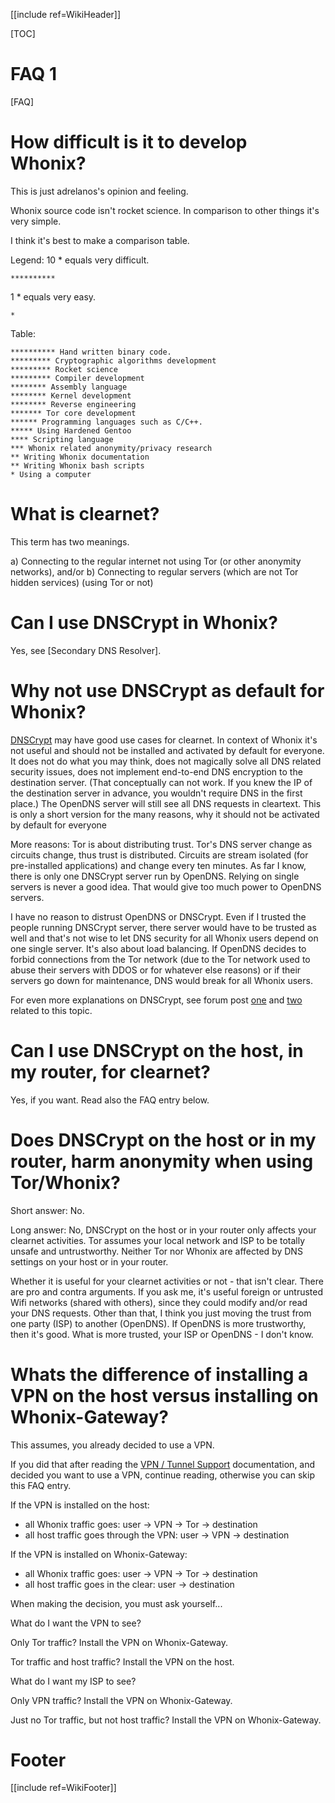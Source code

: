 [[include ref=WikiHeader]]

[TOC]

# FAQ 1
[FAQ]

# How difficult is it to develop Whonix?
This is just adrelanos's opinion and feeling.

Whonix source code isn't rocket science. In comparison to other things it's very simple.

I think it's best to make a comparison table.

Legend:
10 * equals very difficult.

    **********

1 * equals very easy.

    *

Table:

    ********** Hand written binary code.
    ********* Cryptographic algorithms development
    ********* Rocket science
    ********* Compiler development
    ******** Assembly language
    ******** Kernel development
    ******** Reverse engineering
    ******* Tor core development
    ****** Programming languages such as C/C++.
    ***** Using Hardened Gentoo
    **** Scripting language
    *** Whonix related anonymity/privacy research
    ** Writing Whonix documentation
    ** Writing Whonix bash scripts
    * Using a computer

# What is clearnet?
This term has two meanings.

a) Connecting to the regular internet not using Tor (or other anonymity networks), and/or
b) Connecting to regular servers (which are not Tor hidden services) (using Tor or not)

# Can I use DNSCrypt in Whonix?
Yes, see [Secondary DNS Resolver].

# Why not use DNSCrypt as default for Whonix?
[DNSCrypt](http://dnscrypt.org/) may have good use cases for clearnet. In context of Whonix it's not useful and should not be installed and activated by default for everyone. It does not do what you may think, does not magically solve all DNS related security issues, does not implement end-to-end DNS encryption to the destination server. (That conceptually can not work. If you knew the IP of the destination server in advance, you wouldn't require DNS in the first place.) The OpenDNS server will still see all DNS requests in cleartext. This is only a short version for the many reasons, why it should not be activated by default for everyone 

More reasons:
Tor is about distributing trust. Tor's DNS server change as circuits change, thus trust is distributed. Circuits are stream isolated (for pre-installed applications) and change every ten minutes. As far I know, there is only one DNSCrypt server run by OpenDNS. Relying on single servers is never a good idea. That would give too much power to OpenDNS servers.

I have no reason to distrust OpenDNS or DNSCrypt. Even if I trusted the people running DNSCrypt server, there server would have to be trusted as well and that's not wise to let DNS security for all Whonix users depend on one single server. It's also about load balancing. If OpenDNS decides to forbid connections from the Tor network (due to the Tor network used to abuse their servers with DDOS or for whatever else reasons) or if their servers go down for maintenance, DNS would break for all Whonix users.

For even more explanations on DNSCrypt, see forum post [one](https://sourceforge.net/p/whonix/discussion/general/thread/3c99944b/#3ea4) and [two](https://sourceforge.net/p/whonix/discussion/general/thread/e659f3ad/#bff5) related to this topic.

# Can I use DNSCrypt on the host, in my router, for clearnet?
Yes, if you want. Read also the FAQ entry below.

# Does DNSCrypt on the host or in my router, harm anonymity when using Tor/Whonix?
Short answer:
No.

Long answer:
No, DNSCrypt on the host or in your router only affects your clearnet activities. Tor assumes your local network and ISP to be totally unsafe and untrustworthy. Neither Tor nor Whonix are affected by DNS settings on your host or in your router.

Whether it is useful for your clearnet activities or not - that isn't clear. There are pro and contra arguments. If you ask me, it's useful foreign or untrusted Wifi networks (shared with others), since they could modify and/or read your DNS requests. Other than that, I think you just moving the trust from one party (ISP) to another (OpenDNS). If OpenDNS is more trustworthy, then it's good. What is more trusted, your ISP or OpenDNS - I don't know.

# Whats the difference of installing a VPN on the host versus installing on Whonix-Gateway?
This assumes, you already decided to use a VPN.

If you did that after reading the [VPN / Tunnel Support](https://sourceforge.net/p/whonix/wiki/Features/#vpn-tunnel-support) documentation, and decided you want to use a VPN, continue reading, otherwise you can skip this FAQ entry.

If the VPN is installed on the host:

* all Whonix traffic goes: user -> VPN -> Tor -> destination
* all host traffic goes through the VPN: user -> VPN -> destination

If the VPN is installed on Whonix-Gateway:

* all Whonix traffic goes: user -> VPN -> Tor -> destination
* all host traffic goes in the clear: user -> destination

When making the decision, you must ask yourself...

What do I want the VPN to see?

Only Tor traffic?
Install the VPN on Whonix-Gateway.

Tor traffic and host traffic?
Install the VPN on the host.

What do I want my ISP to see?

Only VPN traffic?
Install the VPN on Whonix-Gateway.

Just no Tor traffic, but not host traffic?
Install the VPN on Whonix-Gateway.

# Footer #
[[include ref=WikiFooter]]